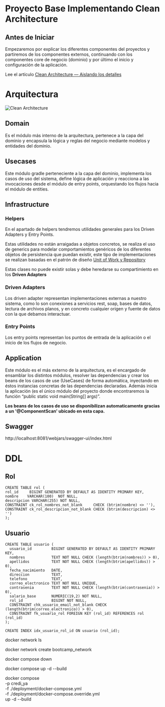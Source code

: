 # Proyecto Base Implementando Clean Architecture

## Antes de Iniciar

Empezaremos por explicar los diferentes componentes del proyectos y partiremos de los componentes externos, continuando con los componentes core de negocio (dominio) y por último el inicio y configuración de la aplicación.

Lee el artículo [Clean Architecture — Aislando los detalles](https://medium.com/bancolombia-tech/clean-architecture-aislando-los-detalles-4f9530f35d7a)

# Arquitectura

![Clean Architecture](https://miro.medium.com/max/1400/1*ZdlHz8B0-qu9Y-QO3AXR_w.png)

## Domain

Es el módulo más interno de la arquitectura, pertenece a la capa del dominio y encapsula la lógica y reglas del negocio mediante modelos y entidades del dominio.

## Usecases

Este módulo gradle perteneciente a la capa del dominio, implementa los casos de uso del sistema, define lógica de aplicación y reacciona a las invocaciones desde el módulo de entry points, orquestando los flujos hacia el módulo de entities.

## Infrastructure

### Helpers

En el apartado de helpers tendremos utilidades generales para los Driven Adapters y Entry Points.

Estas utilidades no están arraigadas a objetos concretos, se realiza el uso de generics para modelar comportamientos
genéricos de los diferentes objetos de persistencia que puedan existir, este tipo de implementaciones se realizan
basadas en el patrón de diseño [Unit of Work y Repository](https://medium.com/@krzychukosobudzki/repository-design-pattern-bc490b256006)

Estas clases no puede existir solas y debe heredarse su compartimiento en los **Driven Adapters**

### Driven Adapters

Los driven adapter representan implementaciones externas a nuestro sistema, como lo son conexiones a servicios rest,
soap, bases de datos, lectura de archivos planos, y en concreto cualquier origen y fuente de datos con la que debamos
interactuar.

### Entry Points

Los entry points representan los puntos de entrada de la aplicación o el inicio de los flujos de negocio.

## Application

Este módulo es el más externo de la arquitectura, es el encargado de ensamblar los distintos módulos, resolver las dependencias y crear los beans de los casos de use (UseCases) de forma automática, inyectando en éstos instancias concretas de las dependencias declaradas. Además inicia la aplicación (es el único módulo del proyecto donde encontraremos la función “public static void main(String[] args)”.

**Los beans de los casos de uso se disponibilizan automaticamente gracias a un '@ComponentScan' ubicado en esta capa.**

## Swagger
http://localhost:8081/webjars/swagger-ui/index.html


# DDL

## Rol
```
CREATE TABLE rol (
rol_id     BIGINT GENERATED BY DEFAULT AS IDENTITY PRIMARY KEY,
nombre    VARCHAR(100)  NOT NULL,
descripcion VARCHAR(255) NOT NULL,
CONSTRAINT ck_rol_nombres_not_blank     CHECK (btrim(nombre) <> ''),
CONSTRAINT ck_rol_descripcion_not_blank CHECK (btrim(descripcion) <> '')
);
```

## Usuario
```
CREATE TABLE usuario (
  usuario_id         BIGINT GENERATED BY DEFAULT AS IDENTITY PRIMARY KEY,
  nombres            TEXT NOT NULL CHECK (length(btrim(nombres)) > 0),
  apellidos          TEXT NOT NULL CHECK (length(btrim(apellidos)) > 0),
  fecha_nacimiento   DATE,
  direccion          TEXT,
  telefono           TEXT,
  correo_electronico TEXT NOT NULL UNIQUE,
  contrasenia        TEXT NOT NULL CHECK (length(btrim(contrasenia)) > 0),
  salario_base       NUMERIC(19,2) NOT NULL,
  rol_id             BIGINT NOT NULL,
  CONSTRAINT chk_usuario_email_not_blank CHECK (length(btrim(correo_electronico)) > 0),
  CONSTRAINT fk_usuario_rol FOREIGN KEY (rol_id) REFERENCES rol (rol_id)
);

CREATE INDEX idx_usuario_rol_id ON usuario (rol_id);
```

docker network ls

docker network create bootcamp_network

docker compose down

docker compose up -d --build

docker compose \
-p credi_ya \
-f ./deployment/docker-compose.yml \
-f ./deployment/docker-compose.override.yml \
up -d --build